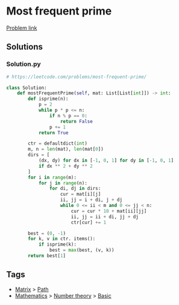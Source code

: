 # Most frequent prime

[Problem link](https://leetcode.com/problems/most-frequent-prime/)

## Solutions


### Solution.py
```py
# https://leetcode.com/problems/most-frequent-prime/

class Solution:
    def mostFrequentPrime(self, mat: List[List[int]]) -> int:
        def isprime(n):
            p = 2
            while p * p <= n:
                if n % p == 0:
                    return False
                p += 1
            return True

        ctr = defaultdict(int)
        m, n = len(mat), len(mat[0])
        dirs = [
            (dx, dy) for dx in [-1, 0, 1] for dy in [-1, 0, 1]
            if dx ** 2 + dy ** 2
        ]
        for i in range(m):
            for j in range(n):
                for di, dj in dirs:
                    cur = mat[i][j]
                    ii, jj = i + di, j + dj
                    while 0 <= ii < m and 0 <= jj < n:
                        cur = cur * 10 + mat[ii][jj]
                        ii, jj = ii + di, jj + dj
                        ctr[cur] += 1

        best = (0, -1)
        for k, v in ctr. items():
            if isprime(k):
                best = max(best, (v, k))
        return best[1]
```
## Tags

* [Matrix](/README.md#Matrix) > [Path](/README.md#Matrix-Path)
* [Mathematics](/README.md#Mathematics) > [Number theory](/README.md#Mathematics-Number_theory) > [Basic](/README.md#Mathematics-Number_theory-Basic)
